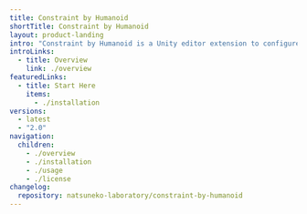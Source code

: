 ```yaml
---
title: Constraint by Humanoid
shortTitle: Constraint by Humanoid
layout: product-landing
intro: "Constraint by Humanoid is a Unity editor extension to configure constraint components of the position and rotation of a GameObject by a humanoid bone."
introLinks:
  - title: Overview
    link: ./overview
featuredLinks:
  - title: Start Here
    items:
      - ./installation
versions:
  - latest
  - "2.0"
navigation:
  children:
    - ./overview
    - ./installation
    - ./usage
    - ./license
changelog:
  repository: natsuneko-laboratory/constraint-by-humanoid
---
```


